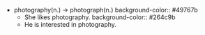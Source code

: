 - photography(n.) -> photograph(n.)
  background-color:: #49767b
	- She likes photography.
	  background-color:: #264c9b
	- He is interested in photography.